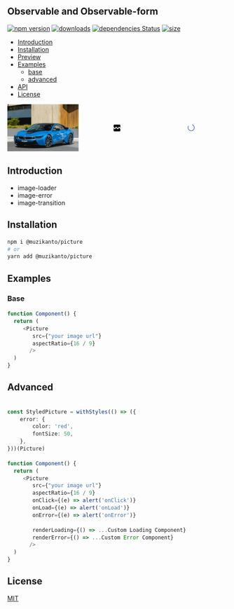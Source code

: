 ## Observable and Observable-form

[![npm version](https://badge.fury.io/js/%40muzikanto%2Fpicture.svg)](https://badge.fury.io/js/%40muzikanto%2Fpicture)
[![downloads](https://img.shields.io/npm/dm/@muzikanto/picture.svg)](https://www.npmjs.com/package/@muzikanto/picture)
[![dependencies Status](https://david-dm.org/muzikanto/picture/status.svg)](https://david-dm.org/muzikanto/picture)
[![size](https://img.shields.io/bundlephobia/minzip/@muzikanto/picture)](https://bundlephobia.com/result?p=@muzikanto/picture)

<!-- TOC -->

-  [Introduction](#introduction)
-  [Installation](#installation)
-  [Preview](#preview)
-  [Examples](#examples)
   -  [base](#base)
   -  [advanced](#advanced)
-  [API](#api)
-  [License](#license)

<!-- /TOC -->

![](https://github.com/Muzikanto/picture/blob/master/picture.gif?raw=true)

## Introduction

- image-loader
- image-error
- image-transition 

## Installation

```sh
npm i @muzikanto/picture
# or
yarn add @muzikanto/picture
```

## Examples

### Base

```typescript jsx
function Component() {
  return (
     <Picture
        src={"your image url"}
        aspectRatio={16 / 9}
       />
  )
}
```

## Advanced

```typescript jsx

const StyledPicture = withStyles(() => ({
    error: {
        color: 'red',
        fontSize: 50,
    },
}))(Picture)

function Component() {
  return (
     <Picture
        src={"your image url"}
        aspectRatio={16 / 9}
        onClick={(e) => alert('onClick')}
        onLoad={(e) => alert('onLoad')}
        onError={(e) => alert('onError')}
          
        renderLoading={() => ...Custom Loading Component}
        renderError={() => ...Custom Error Component}
       />
  )
}

```

## License

[MIT](LICENSE)
